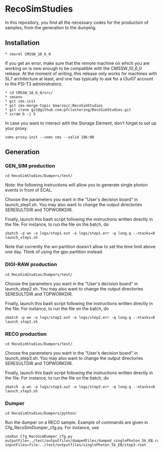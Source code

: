 # RecoSimStudies

In this repository, you find all the necessary codes for the production of samples, from the generation to the dumping.

## Installation

    * cmsrel CMSSW_10_6_0
If you get an error, make sure that the remote machine on which you are working on is new enough to be compatible with the CMSSW_10_6_0 release. At the moment of writing, this release only works for machines with SL7 architecture at least, and one has typically to ask for a t3ui07 account to the PSI-T3 administrators.

    * cd CMSSW_10_6_0/src/
    * cmsenv
    * git cms-init
    * git cms-merge-topic bmarzocc:RecoSimStudies 
    * git clone git@github.com:pfclustering/RecoSimStudies.git
    * scram b -j 5

In case you want to interact with the Storage Element, don't forget to set up your proxy:
```    
voms-proxy-init --voms cms --valid 186:00
```


## Generation
### GEN_SIM production
```    
cd RecoSimStudies/Dumpers/test/
```

Note: the following instructions will allow you to generate single photon events in front of ECAL.

Choose the parameters you want in the "User's decision board" in launch_step1.sh. You may also want to change the output directories SERESULTDIR and TOPWORKDIR.

Finally, launch this bash script following the instructions written directly in the file. For instance, to run the file on the batch, do
```
sbatch -p wn -o logs/step1.out -e logs/step1.err -q long.q --ntasks=8 launch_step1.sh
```

Note that currently the wn partition doesn't allow to set the time limit above one day. Think of using the gpu partition instead.

### DIGI-RAW production

```                         
cd RecoSimStudies/Dumpers/test/
```

Choose the parameters you want in the "User's decision board" in launch_step2.sh. You may also want to change the output directories SERESULTDIR and TOPWORKDIR.

Finally, launch this bash script following the instructions written directly in the file. For instance, to run the file on the batch, do
```
sbatch -p wn -o logs/step2.out -e logs/step2.err -q long.q --ntasks=8 launch_step2.sh
```

### RECO production

```                         
cd RecoSimStudies/Dumpers/test/
```

Choose the parameters you want in the "User's decision board" in launch_step3.sh. You may also want to change the output directories SERESULTDIR and TOPWORKDIR.

Finally, launch this bash script following the instructions written directly in the file. For instance, to run the file on the batch, do
```
sbatch -p wn -o logs/step3.out -e logs/step3.err -q long.q --ntasks=8 launch_step3.sh
```

### Dumper
    
```                         
cd RecoSimStudies/Dumpers/python/
```

Run the dumper on a RECO sample. Example of commands are given in Cfg_RecoSimDumper_cfg.py. For instance, use

```
cmsRun Cfg_RecoSimDumper_cfg.py outputFile=../test/outputfiles/dumpedFiles/dumped_singlePhoton_5k_EB.root inputFiles=file:../test/outputfiles/singlePhoton_5k_EB/step3.root
```


